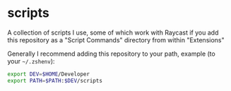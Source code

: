 # scripts

A collection of scripts I use, some of which work with Raycast if you add this repository as a "Script Commands" directory from within "Extensions"

Generally I recommend adding this repository to your path, example (to your `~/.zshenv`):
```bash
export DEV=$HOME/Developer
export PATH=$PATH:$DEV/scripts
```

